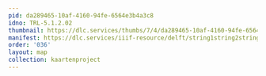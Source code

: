 ```yaml
---
pid: da289465-10af-4160-94fe-6564e3b4a3c8
idno: TRL-5.1.2.02
thumbnail: https://dlc.services/thumbs/7/4/da289465-10af-4160-94fe-6564e3b4a3c8/full/400,339/0/default.jpg
manifest: https://dlc.services/iiif-resource/delft/string1string2string3/kaartenproject-2007/TRL-5.1.2.02
order: '036'
layout: map
collection: kaartenproject
---
```

